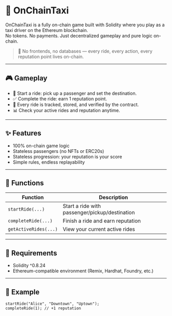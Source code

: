 # 🚕 OnChainTaxi   
   
OnChainTaxi is a fully on-chain game built with Solidity where you play as a taxi driver on the Ethereum blockchain.     
No tokens. No payments. Just decentralized gameplay and pure logic on-chain.     
      
> 🛑 No frontends, no databases — every ride, every action, every reputation point lives on-chain.     
   
---     
      
## 🎮 Gameplay    
     
- 🚖 Start a ride: pick up a passenger and set the destination.        
- ✅ Complete the ride: earn 1 reputation point.     
- 🧠 Every ride is tracked, stored, and verified by the contract.  
- 📊 Check your active rides and reputation anytime.     
     
---
  
## ✨ Features

- 100% on-chain game logic 
- Stateless passengers (no NFTs or ERC20s)   
- Stateless progression: your reputation is your score  
- Simple rules, endless replayability  

---

## 🔧 Functions

| Function           | Description                                 |
|--------------------|---------------------------------------------|
| `startRide(...)`   | Start a ride with passenger/pickup/destination |
| `completeRide(...)`| Finish a ride and earn reputation           |
| `getActiveRides(...)` | View your current active rides           |

---

## 🔐 Requirements

- Solidity ^0.8.24
- Ethereum-compatible environment (Remix, Hardhat, Foundry, etc.)

---

## 🧪 Example

```solidity
startRide("Alice", "Downtown", "Uptown");
completeRide(1); // +1 reputation
